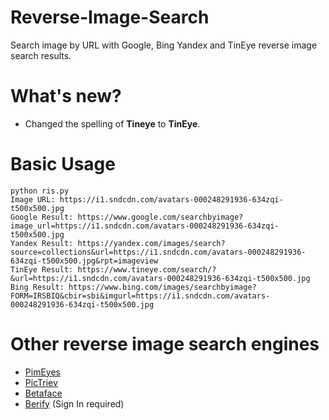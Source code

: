 # Reverse-Image-Search
Search image by URL with Google, Bing Yandex and TinEye reverse image search results.

# What's new?
- Changed the spelling of **Tineye** to **TinEye**.

# Basic Usage
```
python ris.py
Image URL: https://i1.sndcdn.com/avatars-000248291936-634zqi-t500x500.jpg
Google Result: https://www.google.com/searchbyimage?image_url=https://i1.sndcdn.com/avatars-000248291936-634zqi-t500x500.jpg
Yandex Result: https://yandex.com/images/search?source=collections&url=https://i1.sndcdn.com/avatars-000248291936-634zqi-t500x500.jpg&rpt=imageview
TinEye Result: https://www.tineye.com/search/?&url=https://i1.sndcdn.com/avatars-000248291936-634zqi-t500x500.jpg
Bing Result: https://www.bing.com/images/searchbyimage?FORM=IRSBIQ&cbir=sbi&imgurl=https://i1.sndcdn.com/avatars-000248291936-634zqi-t500x500.jpg
```

# Other reverse image search engines
- [PimEyes](https://pimeyes.com/en)
- [PicTriev](http://www.pictriev.com/)
- [Betaface](https://www.betafaceapi.com/demo.html)
- [Berify](https://berify.com/) (Sign In required)
